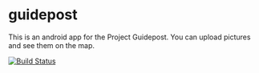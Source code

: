 # guidepost

This is an android app for the Project Guidepost. You can upload pictures and see them on the map.

[![Build Status](https://travis-ci.com/walley/guidepost.svg?branch=master)](https://travis-ci.com/walley/guidepost)
